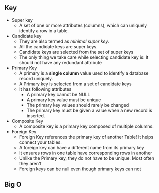 ## Key
- Super key
  - A set of one or more attributes (columns), which can uniquely identify a row in a table.
- Candidate key
  - They are also termed as *minimal super key*.
  - All the candidate keys are super keys.
  - Candidate keys are selected from the set of super keys
  - The only thing we take care while selecting candidate key is: It should not have any redundant attribute
- Primary Key
  - A primary is a **single column** value used to identify a database record uniquely.
  - A Primary key is selected from a set of candidate keys
  - It has following attributes
    - A primary key cannot be NULL
    - A primary key value must be unique
    - The primary key values should rarely be changed
    - The primary key must be given a value when a new record is inserted.
- Composite Key
  - A composite key is a primary key composed of multiple columns.
- Foreign Key
  - Foreign Key references the primary key of another Table! It helps connect your tables.
  - A foreign key can have a different name from its primary key
  - It ensures rows in one table have corresponding rows in another
  - Unlike the Primary key, they do not have to be unique. Most often they aren't
  - Foreign keys can be null even though primary keys can not 

## Big O